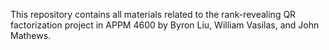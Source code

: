 This repository contains all materials related to the rank-revealing QR factorization project in APPM 4600 by Byron Liu, William Vasilas, and John Mathews.